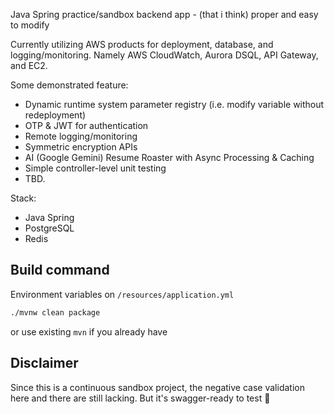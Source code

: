 Java Spring practice/sandbox backend app - (that i think) proper and easy to modify

Currently utilizing AWS products for deployment, database, and logging/monitoring. Namely AWS CloudWatch, Aurora DSQL, API Gateway, and EC2.

Some demonstrated feature:

- Dynamic runtime system parameter registry (i.e. modify variable without redeployment)
- OTP & JWT for authentication
- Remote logging/monitoring
- Symmetric encryption APIs
- AI (Google Gemini) Resume Roaster with Async Processing & Caching
- Simple controller-level unit testing
- TBD.

Stack:

- Java Spring
- PostgreSQL
- Redis

## Build command

Environment variables on `/resources/application.yml`

```bash
./mvnw clean package
```

or use existing `mvn` if you already have

## Disclaimer

Since this is a continuous sandbox project, the negative case validation here and there are still lacking. But it's
swagger-ready to test 🌲
